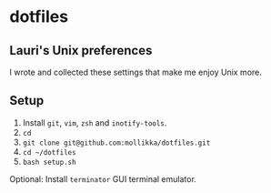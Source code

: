 # dotfiles
## Lauri's Unix preferences

I wrote and collected these settings that make me enjoy Unix more.

## Setup

1. Install `git`, `vim`, `zsh` and `inotify-tools`.
2. `cd`
3. `git clone git@github.com:mollikka/dotfiles.git`
4. `cd ~/dotfiles`
5. `bash setup.sh`

Optional: Install `terminator` GUI terminal emulator.
